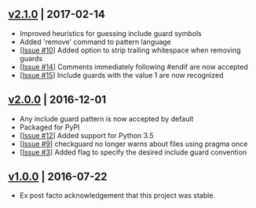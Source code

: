 ## [v2.1.0] | 2017-02-14
- Improved heuristics for guessing include guard symbols
- Added 'remove' command to pattern language
- [[Issue #10]] Added option to strip trailing whitespace when removing guards
- [[Issue #14]] Comments immediately following #endif are now accepted
- [[Issue #15]] Include guards with the value 1 are now recognized

## [v2.0.0] | 2016-12-01
- Any include guard pattern is now accepted by default
- Packaged for PyPI
- [[Issue #12]] Added support for Python 3.5
- [[Issue #9]] checkguard no longer warns about files using pragma once
- [[Issue #3]] Added flag to specify the desired include guard convention

## [v1.0.0] | 2016-07-22
- Ex post facto acknowledgement that this project was stable.

[v2.1.0]: https://github.com/cgmb/guardonce/compare/v2.0.0...v2.1.0
[v2.0.0]: https://github.com/cgmb/guardonce/compare/v1.0.0...v2.0.0
[v1.0.0]: https://github.com/cgmb/guardonce/commits/v1.0.0
[Issue #3]: https://github.com/cgmb/guardonce/issues/3
[Issue #9]: https://github.com/cgmb/guardonce/issues/9
[Issue #10]: https://github.com/cgmb/guardonce/issues/10
[Issue #12]: https://github.com/cgmb/guardonce/issues/12
[Issue #14]: https://github.com/cgmb/guardonce/issues/14
[Issue #15]: https://github.com/cgmb/guardonce/issues/15
